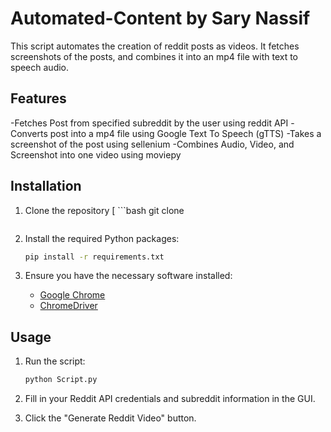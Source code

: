 # Automated-Content by Sary Nassif

This script automates the creation of reddit posts as videos. It fetches screenshots of the posts, and combines it into an mp4 file with text to speech audio.

## Features

-Fetches Post from specified subreddit by the user using reddit API
-Converts post into a mp4 file using Google Text To Speech (gTTS)
-Takes a screenshot of the post using sellenium
-Combines Audio, Video, and Screenshot into one video using moviepy

## Installation

1. Clone the repository
[   ```bash
    git clone 
   ```](https://github.com/SaryNassif/Automated-Content.git)

2. Install the required Python packages:
    ```bash
    pip install -r requirements.txt
    ```

3. Ensure you have the necessary software installed:
    - [Google Chrome](https://www.google.com/chrome/)
    - [ChromeDriver](https://sites.google.com/chromium.org/driver/)

## Usage

1. Run the script:
    ```bash
    python Script.py
    ```

2. Fill in your Reddit API credentials and subreddit information in the GUI.
3. Click the "Generate Reddit Video" button.
   
